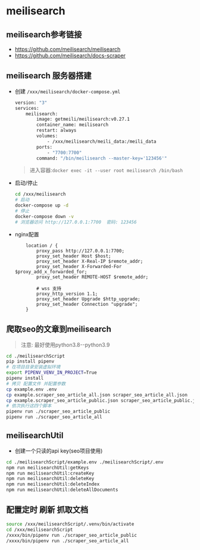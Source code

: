 # meilisearch

## meilisearch参考链接

- https://github.com/meilisearch/meilisearch
- https://github.com/meilisearch/docs-scraper

## meilisearch 服务器搭建

- 创建 `/xxx/meilisearch/docker-compose.yml`
    ```bash
    version: "3"
    services:
        meilisearch:
            image: getmeili/meilisearch:v0.27.1
            container_name: meilisearch
            restart: always
            volumes:
                - /xxx/meilisearch/meili_data:/meili_data
            ports:
                - "7700:7700"
            command: "/bin/meilisearch --master-key='123456'"
    ```
    > 进入容器:`docker exec -it --user root meilisearch /bin/bash`

- 启动/停止
    ```bash
    cd /xxx/meilisearch
    # 启动
    docker-compose up -d
    # 停止
    docker-compose down -v
    # 浏览器访问 http://127.0.0.1:7700  密码: 123456
    ```

- nginx配置
    ```config
        location / {
            proxy_pass http://127.0.0.1:7700;
            proxy_set_header Host $host;
            proxy_set_header X-Real-IP $remote_addr;
            proxy_set_header X-Forwarded-For $proxy_add_x_forwarded_for;
            proxy_set_header REMOTE-HOST $remote_addr;

            # wss 支持
            proxy_http_version 1.1;
            proxy_set_header Upgrade $http_upgrade;
            proxy_set_header Connection "upgrade";
        }
    ```



## 爬取seo的文章到meilisearch

> 注意: 最好使用python3.8--python3.9
```bash
cd ./meilisearchScript
pip install pipenv
# 在项目目录安装虚拟环境
export PIPENV_VENV_IN_PROJECT=True
pipenv install
# 拷贝 配置文件 并配置参数
cp example.env .env
cp example.scraper_seo_article_all.json scraper_seo_article_all.json 
cp example.scraper_seo_article_public.json scraper_seo_article_public.json
# 依次执行这四个脚本
pipenv run ./scraper_seo_article_public
pipenv run ./scraper_seo_article_all
```

## meilisearchUtil

- 创建一个只读的api key(seo项目使用)
```bash
cd ./meilisearchScript/example.env ./meilisearchScript/.env
npm run meilisearchUtil:getKeys
npm run meilisearchUtil:createKey
npm run meilisearchUtil:deleteKey
npm run meilisearchUtil:deleteIndex
npm run meilisearchUtil:deleteAllDocuments
```

## 配置定时 刷新 抓取文档

```bash
source /xxx/meilisearchScript/.venv/bin/activate
cd /xxx/meilisearchScript
/xxxx/bin/pipenv run ./scraper_seo_article_public
/xxxx/bin/pipenv run ./scraper_seo_article_all
```
